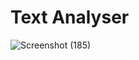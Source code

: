 # Text Analyser
![Screenshot (185)](https://github.com/iqbal7230/React-30days-challenge/assets/133558802/6d127480-dfd4-442c-84b2-ae915221f686)
